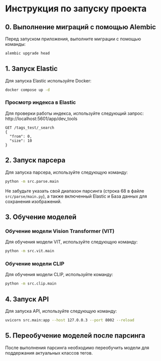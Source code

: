 
# Инструкция по запуску проекта

## 0. Выполнение миграций с помощью Alembic

Перед запуском приложения, выполните миграции с помощью команды:

```bash
alembic upgrade head
```

## 1. Запуск Elastic

Для запуска Elastic используйте Docker:

```bash
docker compose up -d
```

### Просмотр индекса в Elastic

Для проверки работы индекса, используйте следующий запрос:
http://localhost:5601/app/dev_tools
```http
GET /tags_test/_search
{
  "from": 0,
  "size": 10
}
```

## 2. Запуск парсера

Для запуска парсера, используйте следующую команду:

```bash
python -m src.parse.main
```

Не забудьте указать свой диапазон парсинга (строка 68 в файле `src/parse/main.py`), а также включенный Elastic и База данных для сохранения изображений.

## 3. Обучение моделей

### Обучение модели Vision Transformer (VIT)

Для обучения модели VIT, используйте следующую команду:

```bash
python -m src.vit.main
```

### Обучение модели CLIP

Для обучения модели CLIP, используйте команду:

```bash
python -m src.clip.main
```

## 4. Запуск API

Для запуска API, используйте следующую команду:

```bash
uvicorn src.main:app --host 127.0.0.3 --port 8002 --reload
```

## 5. Переобучение моделей после парсинга

После выполнения парсинга необходимо переобучить модели для поддержания актуальных классов тегов.
